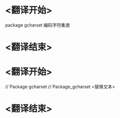 
# <翻译开始>
package gcharset
编码字符集类
# <翻译结束>

# <翻译开始>
// Package gcharset
// Package_gcharset
<替换文本>
# <翻译结束>
